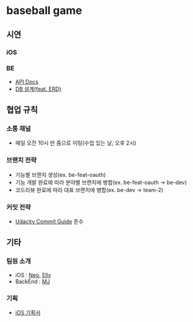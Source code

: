 # baseball game
## 시연
### iOS


### BE
- [API Docs](https://documenter.getpostman.com/view/15631888/TzRNGAcT)
- [DB 설계(feat. ERD)](https://user-images.githubusercontent.com/16694346/124052895-38d00200-da5a-11eb-8c6c-b8648b089b77.png)

## 협업 규칙
### 소통 채널
- 매일 오전 10시 반 줌으로 미팅(수업 있는 날, 오후 2시)
### 브랜치 전략
- 기능별 브랜치 생성(ex. be-feat-oauth)
- 기능 개발 완료에 따라 분야별 브랜치에 병합(ex. be-feat-oauth -> be-dev)
- 코드리뷰 완료에 따라 대표 브랜치에 병합(ex. be-dev -> team-2)
### 커밋 전략
- [Udacity Commit Guide](https://udacity.github.io/git-styleguide/) 준수

## 기타
### 팀원 소개
- iOS : [Neo](https://github.com/HoonHaChoi), [Elly](https://github.com/ellyheetov)
- BackEnd : [MJ](https://github.com/MJbae)
### 기획
- [iOS 기획서](https://docs.google.com/presentation/d/1ADabFHrj-BQwAmhYxU9KLKleRGSZRmJFdLo0R8bIYHA/edit#slide=id.p)

